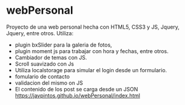 # webPersonal
Proyecto de una web personal hecha con HTML5, CSS3 y JS, Jquery, Jquery, entre otros.
Utiliza:
- plugin bxSlider para la galeria de fotos,
- plugin moment js para trabajar con hora y fechas, entre otros.
- Cambiador de temas con JS.
- Scroll suavizado con Js
- Utiliza localstorage para simular el login desde un formulario.
- fomulario de contacto
- validacion del mismo on JS
- El contenido de los post se carga desde un JSON
https://javpintos.github.io/webPersonal/index.html
